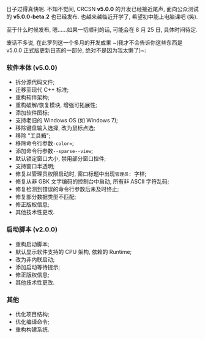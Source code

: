 日子过得真快呢. 不知不觉间, CRCSN **v5.0.0** 的开发已经接近尾声, 面向公众测试的 **v5.0.0-beta.2** 也已经发布. 也越来越临近开学了, 希望初中能上电脑课吧 (笑).

至于什么时候发布, 嗯......如果一切顺利的话, 可能会在 8 月 25 日, 具体时间待定.

废话不多说, 在此罗列这一个多月的开发成果 ~(我才不会告诉你这些东西是 v5.0.0 正式版更新日志的一部分, 绝对不是因为我太懒了)~:

### 软件本体 (v5.0.0)

- 拆分源代码文件;
- 迁移至现代 C++ 标准;
- 重构软件架构;
- 重构破解/恢复模块, 增强可拓展性;
- 添加软件图标;
- 支持老旧的 Windows OS (如 Windows 7);
- 移除键盘输入选择, 改为鼠标点选;
- 移除 "工具箱";
- 移除命令行参数`-color=`;
- 添加命令行参数`--sparse--view`;
- 默认锁定窗口大小, 禁用部分窗口控件;
- 支持窗口半透明;
- 修复以管理员权限启动时, 窗口标题中出现`管理员: `字样;
- 修复从非 GBK 文字编码的控制台中启动, 所有非 ASCII 字符乱码;
- 修复检测到错误的命令行参数后未及时终止;
- 修复部分数据类型不匹配;
- 修正版权信息;
- 其他技术性更改.

### 启动脚本 (v2.0.0)

- 重构启动脚本;
- 默认显示软件支持的 CPU 架构, 依赖的 Runtime;
- 改为非内联启动;
- 添加启动等待提示;
- 修正版权信息;
- 其他技术性更改.

### 其他

- 优化项目结构;
- 优化编译命令;
- 重构构建系统.